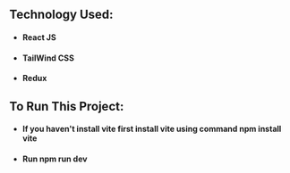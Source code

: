 ## Technology Used:

- #### React JS
- #### TailWind CSS
- #### Redux

## To Run This Project:

- #### If you haven't install vite first install vite using command npm install vite
- #### Run npm run dev
